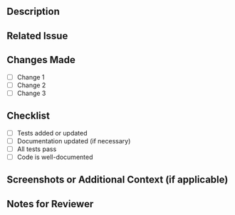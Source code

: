 ## Description

<!-- Provide a brief summary of the changes in this PR. -->

## Related Issue

<!-- If this PR fixes an issue, link it here (e.g., Fixes #123). -->

## Changes Made

<!-- List the changes that were made in this PR. -->

- [ ] Change 1
- [ ] Change 2
- [ ] Change 3

## Checklist

- [ ] Tests added or updated
- [ ] Documentation updated (if necessary)
- [ ] All tests pass
- [ ] Code is well-documented

## Screenshots or Additional Context (if applicable)

<!-- Add any screenshots or context that might be helpful for reviewers. -->

## Notes for Reviewer

<!-- Any specific notes or instructions for the reviewer. -->
